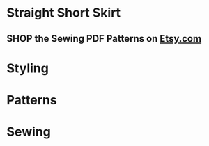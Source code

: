 # Straight Short Skirt

## SHOP the Sewing PDF Patterns on [Etsy.com](https://www.etsy.com/ca/listing/1191611583/straight-short-skirt-women-classic-style)

<picture src="Short Skirt_01.jpg" alt="Short Skirt_01"></picture>

# Styling

<picture src="Short Skirt_07.jpg" alt="Short Skirt_07"></picture>

<picture src="Short Skirt_08.jpg" alt="Short Skirt_08"></picture>

<picture src="Short Skirt_09.jpg" alt="Short Skirt_09"></picture>

<picture src="Short Skirt_10.jpg" alt="Short Skirt_10"></picture>

<picture src="Short Skirt_11.jpg" alt="Short Skirt_11"></picture>

# Patterns

<picture src="Short Skirt_02.jpg" alt="Short Skirt_02"></picture>

<picture src="Short Skirt_06.png" alt="Short Skirt_06"></picture>

# Sewing

<picture src="Short Skirt_03.jpg" alt="Short Skirt_03"></picture>

<picture src="Short Skirt_04.jpg" alt="Short Skirt_04"></picture>

<picture src="Short Skirt_05.jpg" alt="Short Skirt_05"></picture>
